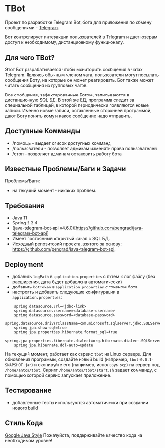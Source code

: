 # TBot

Проект по разработке Telegram Bot, бота для приложения по обмену сообщениями -  [Telegram](https://telegram.org/).

Бот контролирует интеракции пользователей в Telegram и дает юзерам доступ к необходимому, дистанционному функционалу.

## Для чего TBot?

Этот Бот разрабатывается чтобы мониторить сообщения в чатах Telegram.
Являясь обычным членом чата, пользователи могут посылать сообщения Боту, на которые он может реагировать.
Бот также может читать сообщения из групповых чатов.

Все сообщения, зафиксированные Ботом, записываются в дистанционную SQL БД.
В этой же БД, программа следит за специальной таблицей, в которой периодически появляются новые записи.
Именно новые записи, оставленные сторонней программой, дают Боту понять кому и какое сообщение надо отправить.

## Доступные Комманды

- /помощь - выдает список доступных комманд
- /пользователи - позволяет админам изменять права пользователей
- /стоп - позволяет админам остановить работу бота

## Известные Проблемы/Баги и Задачи

Проблемы/Баги:
- на текущий момент - никаких проблем.

## Требования

- Java 11
- Spring 2.2.4
- (java-telegram-bot-api v4.6.0)[https://github.com/pengrad/java-telegram-bot-api]
- Имеет постоянный открытый канал с SQL БД.
- Исходный репозиторий проекта, взятого за основу: https://github.com/pengrad/java-telegram-bot-api.

## Deployment

- добавить `logPath` в `application.properties` с путем к лог файлу (без расширения, дата будет добавлена автоматически)
- добавить `botToken` в `application.properties` с токеном бота
- настроить и добавить следующие конфигурации в `application.properties`:
```
	spring.datasource.url=<jdbc-link>
	spring.datasource.username=<database-username>
	spring.datasource.password=<database-password>
	spring.datasource.driverClassName=com.microsoft.sqlserver.jdbc.SQLServerDriver
	spring.jpa.show-sql=true
	spring.jpa.properties.hibernate.format_sql=true
	spring.jpa.properties.hibernate.dialect=org.hibernate.dialect.SQLServer2012Dialect
	spring.jpa.hibernate.ddl-auto=update
```

На текущий момент, работает как сервис `tbot` на Linux сервере.
Для обновления программы, создайте новый build (например, `tbot-0.0.1-SNAPSHOT.jar`) и скопируйте его (например, используя `scp`) на сервер под `/home/anton/tbot`.
Скрипт `/home/anton/tbot/start.sh` задает комманду, с помощью которой сервис запускает приложение.

## Тестирование

- добавленные тесты используются автоматически при создании нового build

## Стиль Кода

[Google Java Style](https://google.github.io/styleguide/javaguide.html)
Пожалуйста, поддерживайте качество кода на необходимом уровне!